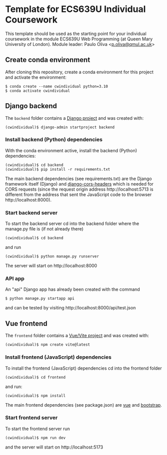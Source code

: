 # Template for ECS639U Individual Coursework

This template should be used as the starting point for your individual coursework in the module ECS639U Web Programming (at Queen Mary University of London). Module leader: Paulo Oliva <[p.oliva@qmul.ac.uk](mailto:p.oliva@qmul.ac.uk)>

## Create conda environment

After cloning this repository, create a conda environment for this project and activate the environment:

```console
$ conda create --name cwindividual python=3.10
$ conda activate cwindividual
```

## Django backend

The `backend` folder contains a [Django project](https://docs.djangoproject.com/en/stable/intro/tutorial01/) and was created with:

```console
(cwindividual)$ django-admin startproject backend
```

### Install backend (Python) dependencies

With the conda environment active, install the backend (Python) dependencies:

```console
(cwindividual)$ cd backend
(cwindividual)$ pip install -r requirements.txt
```

The main backend dependencies (see requirements.txt) are the Django framework itself (Django) and [django-cors-headers](https://pypi.org/project/django-cors-headers/) which is needed for CORS requests (since the request origin address http://localhost:5713 is different from the address that sent the JavaScript code to the browser http://localhost:8000).

### Start backend server

To start the backend server cd into the backend folder where the manage.py file is (if not already there)

```console
(cwindividual)$ cd backend
```

and run

```console
(cwindividual)$ python manage.py runserver
```

The server will start on http://localhost:8000

### API app

An "api" Django app has already been created with the command

```console
$ python manage.py startapp api
```

and can be tested by visiting http://localhost:8000/api/test.json

## Vue frontend

The `frontend` folder contains a [Vue/Vite project](https://vitejs.dev/guide/) and was created with:

```console
(cwindividual)$ npm create vite@latest
```

### Install frontend (JavaScript) dependencies

To install the frontend (JavaScript) dependencies cd into the frontend folder

```console
(cwindividual)$ cd frontend
```

and run:

```console
(cwindividual)$ npm install
```

The main frontend dependencies (see package.json) are [vue](https://vuejs.org/guide/introduction.html) and [bootstrap](https://getbootstrap.com/docs/5.0/getting-started/download/).

### Start frontend server

To start the frontend server run

```console
(cwindividual)$ npm run dev
```

and the server will start on http://localhost:5173
